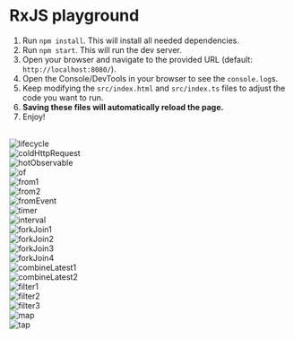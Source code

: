 # RxJS playground

1. Run `npm install`. This will install all needed dependencies.
2. Run `npm start`. This will run the dev server.
3. Open your browser and navigate to the provided URL (default: `http://localhost:8080/`).
4. Open the Console/DevTools in your browser to see the `console.log`s.
5. Keep modifying the `src/index.html` and `src/index.ts` files to adjust the code you want to run.
6. **Saving these files will automatically reload the page.**
7. Enjoy!

<br/>
<img src="https://github.com/enesozmus/rxjs-playground/blob/master/assets/SubscriptionLifecycle.png" alt="lifecycle">
<br/>
<img src="https://github.com/enesozmus/rxjs-playground/blob/master/assets/coldHttpRequest.png" alt="coldHttpRequest">
<br/>
<img src="https://github.com/enesozmus/rxjs-playground/blob/master/assets/hotObservable.png" alt="hotObservable">
<br/>
<img src="https://github.com/enesozmus/rxjs-playground/blob/master/assets/of.png" alt="of">
<br/>
<img src="https://github.com/enesozmus/rxjs-playground/blob/master/assets/from1.png" alt="from1">
<br/>
<img src="https://github.com/enesozmus/rxjs-playground/blob/master/assets/from2.png" alt="from2">
<br/>
<img src="https://github.com/enesozmus/rxjs-playground/blob/master/assets/fromEvent.png" alt="fromEvent">
<br/>
<img src="https://github.com/enesozmus/rxjs-playground/blob/master/assets/timer.png" alt="timer">
<br/>
<img src="https://github.com/enesozmus/rxjs-playground/blob/master/assets/interval.png" alt="interval">
<br/>
<img src="https://github.com/enesozmus/rxjs-playground/blob/master/assets/forkJoin1.png" alt="forkJoin1">
<br/>
<img src="https://github.com/enesozmus/rxjs-playground/blob/master/assets/forkJoin2.png" alt="forkJoin2">
<br/>
<img src="https://github.com/enesozmus/rxjs-playground/blob/master/assets/forkJoin3.png" alt="forkJoin3">
<br/>
<img src="https://github.com/enesozmus/rxjs-playground/blob/master/assets/forkJoin4.png" alt="forkJoin4">
<br/>
<img src="https://github.com/enesozmus/rxjs-playground/blob/master/assets/combineLatest1.png" alt="combineLatest1">
<br/>
<img src="https://github.com/enesozmus/rxjs-playground/blob/master/assets/combineLatest2.png" alt="combineLatest2">
<br/>
<img src="https://github.com/enesozmus/rxjs-playground/blob/master/assets/filter1.png" alt="filter1">
<br/>
<img src="https://github.com/enesozmus/rxjs-playground/blob/master/assets/filter2.png" alt="filter2">
<br/>
<img src="https://github.com/enesozmus/rxjs-playground/blob/master/assets/filter3.png" alt="filter3">
<br/>
<img src="https://github.com/enesozmus/rxjs-playground/blob/master/assets/map.png" alt="map">
<br/>
<img src="https://github.com/enesozmus/rxjs-playground/blob/master/assets/tap.png" alt="tap">